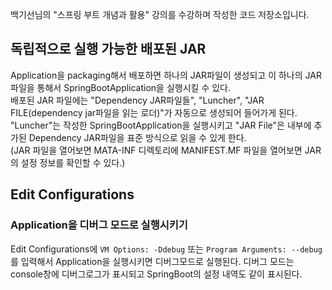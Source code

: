 백기선님의 "스프링 부트 개념과 활용" 강의를 수강하며 작성한 코드 저장소입니다.


## 독립적으로 실행 가능한 배포된 JAR

Application을 packaging해서 배포하면 하나의 JAR파일이 생성되고 이 하나의 JAR파일을 통해서 SpringBootApplication을 실행시킬 수 있다. </br>
배포된 JAR 파일에는 "Dependency JAR파일들", "Luncher", "JAR FILE(dependency jar파일을 읽는 로더)"가 자동으로 생성되어 들어가게 된다. </br>
"Luncher"는 작성한 SpringBootApplication을 실행시키고 "JAR File"은 내부에 추가된 Dependency JAR파일을 표준 방식으로 읽을 수 있게 한다. </br>
(JAR 파일을 열어보면 MATA-INF 디렉토리에 MANIFEST.MF 파일을 열어보면 JAR의 설정 정보를 확인할 수 있다.)


## Edit Configurations
### Application을 디버그 모드로 실행시키기
Edit Configurations에 `VM Options: -Ddebug` 또는 `Program Arguments: --debug`를 입력해서 Application을 실행시키면 디버그모드로 실행된다.
디버그 모드는 console창에 디버그로그가 표시되고 SpringBoot의 설정 내역도 같이 표시된다.